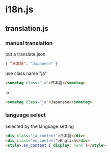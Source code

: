 # i18n.js
 
## translation.js

### manual translation

put a translate.json
```json
{ "日本語": "Japanese" }
```

use class name "ja"
```html
<sometag class="ja">日本語</sometag>
```
→
```html
<sometag class="ja">Japanese</sometag>
```

### language select

selected by the language setting
```html
<div class="ja_content">日本語</div>
<div class="en_content">English</div>
<style>.en_content { display: none }</style>
```
